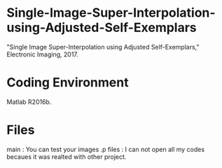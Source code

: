 # Single-Image-Super-Interpolation-using-Adjusted-Self-Exemplars
"Single Image Super-Interpolation using Adjusted Self-Exemplars," Electronic Imaging, 2017.

# Coding Environment
Matlab R2016b.

# Files
main : You can test your images
.p files : I can not open all my codes becaues it was realted with other project.
